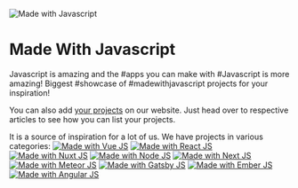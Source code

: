 ![Made with Javascript](https://madewithjavascript.club/Made-With-Javascript-Logo.png)

# Made With Javascript
Javascript is amazing and the #apps you can make with #Javascript is more amazing! Biggest #showcase of #madewithjavascript projects for your inspiration!

You can also add [your projects](https://madewithjavascript.club/submit-project "Submit Projects for Made with Javascript") on our website. Just head over to respective articles to see how you can list your projects.

It is a source of inspiration for a lot of us. We have projects in various categories:
[![Made with Vue JS](https://madewithjavascript.netlify.app/_nuxt/uploads/87a3170-640.png)][made-with-vue-js]
[![Made with React JS](https://madewithjavascript.netlify.app/_nuxt/uploads/9617878-640.png)][made-with-react-js]
[![Made with Nuxt JS](https://madewithjavascript.netlify.app/_nuxt/uploads/c0c3590-640.png)][made-with-nuxt-js]
[![Made with Node JS](https://madewithjavascript.netlify.app/_nuxt/uploads/5f07d93-640.png)][made-with-node-js]
[![Made with Next JS](https://madewithjavascript.netlify.app/_nuxt/uploads/fe0a7fb-640.png)][made-with-next-js]
[![Made with Meteor JS](https://madewithjavascript.netlify.app/_nuxt/uploads/d467356-640.png)][made-with-meteor-js]
[![Made with Gatsby JS](https://madewithjavascript.netlify.app/_nuxt/uploads/fd332d2-640.png)][made-with-gatsby-js]
[![Made with Ember JS](https://madewithjavascript.netlify.app/_nuxt/uploads/903d166-640.png)][made-with-ember-js]
[![Made with Angular JS](https://madewithjavascript.netlify.app/_nuxt/uploads/9fea7ff-640.png)][made-with-angular-js]

[made-with-vue-js]: https://madewithjavascript.club/categories/vue-js "Made with Vue JS"
[made-with-react-js]: https://madewithjavascript.club/categories/react-js "Made with React JS"
[made-with-nuxt-js]: https://madewithjavascript.club/categories/nuxt-js "Made with Nuxt JS"
[made-with-node-js]: https://madewithjavascript.club/categories/node-js "Made with Node JS"
[made-with-next-js]: https://madewithjavascript.club/categories/next-js "Made with Next JS"
[made-with-meteor-js]: https://madewithjavascript.club/categories/meteor-js "Made with Meteor JS"
[made-with-gatsby-js]: https://madewithjavascript.club/categories/gatsby-js "Made with Gatsby JS"
[made-with-ember-js]: https://madewithjavascript.club/categories/ember-js "Made with Ember JS"
[made-with-angular-js]: https://madewithjavascript.club/categories/angular-js "Made with Angular JS"
[made-with-backbone-js]: https://madewithjavascript.club/categories/backbone-js "Made with Backbone JS"

[request-project]: https://madewithjavascript.club/submit-project "Submit a new Project to Made with Javascript Club"
